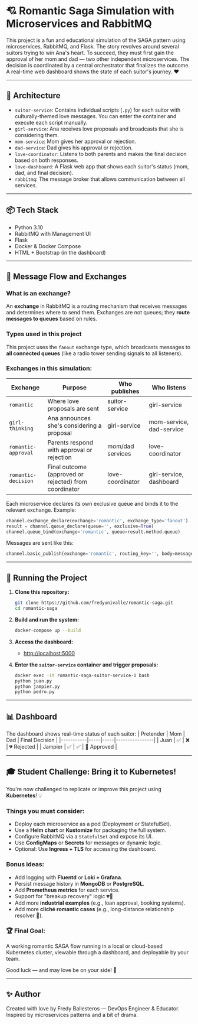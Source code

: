 
# 💘 Romantic Saga Simulation with Microservices and RabbitMQ

This project is a fun and educational simulation of the SAGA pattern using microservices, RabbitMQ, and Flask. The story revolves around several suitors trying to win Ana's heart. To succeed, they must first gain the approval of her mom and dad — two other independent microservices. The decision is coordinated by a central orchestrator that finalizes the outcome. A real-time web dashboard shows the state of each suitor's journey. ❤️

---

## 🧩 Architecture

- `suitor-service`: Contains individual scripts (`.py`) for each suitor with culturally-themed love messages. You can enter the container and execute each script manually.
- `girl-service`: Ana receives love proposals and broadcasts that she is considering them.
- `mom-service`: Mom gives her approval or rejection.
- `dad-service`: Dad gives his approval or rejection.
- `love-coordinator`: Listens to both parents and makes the final decision based on both responses.
- `love-dashboard`: A Flask web app that shows each suitor's status (mom, dad, and final decision).
- `rabbitmq`: The message broker that allows communication between all services.

---

## 📦 Tech Stack

- Python 3.10
- RabbitMQ with Management UI
- Flask
- Docker & Docker Compose
- HTML + Bootstrap (in the dashboard)

---

## 🔁 Message Flow and Exchanges

### What is an exchange?

An **exchange** in RabbitMQ is a routing mechanism that receives messages and determines where to send them. Exchanges are not queues; they **route messages to queues** based on rules.

### Types used in this project

This project uses the `fanout` exchange type, which broadcasts messages to **all connected queues** (like a radio tower sending signals to all listeners).

### Exchanges in this simulation:

| Exchange            | Purpose                                                         | Who publishes     | Who listens         |
|---------------------|------------------------------------------------------------------|-------------------|----------------------|
| `romantic`          | Where love proposals are sent                                    | suitor-service    | girl-service         |
| `girl-thinking`     | Ana announces she's considering a proposal                       | girl-service      | mom-service, dad-service |
| `romantic-approval` | Parents respond with approval or rejection                       | mom/dad services  | love-coordinator     |
| `romantic-decision` | Final outcome (approved or rejected) from coordinator            | love-coordinator  | girl-service, dashboard |

Each microservice declares its own exclusive queue and binds it to the relevant exchange. Example:

```python
channel.exchange_declare(exchange='romantic', exchange_type='fanout')
result = channel.queue_declare(queue='', exclusive=True)
channel.queue_bind(exchange='romantic', queue=result.method.queue)
```

Messages are sent like this:

```python
channel.basic_publish(exchange='romantic', routing_key='', body=message)
```

---

## 🚀 Running the Project

1. **Clone this repository:**
   ```bash
   git clone https://github.com/fredyunivalle/romantic-saga.git
   cd romantic-saga
   ```

2. **Build and run the system:**
   ```bash
   docker-compose up --build
   ```

3. **Access the dashboard:**
   - [http://localhost:5000](http://localhost:5000)

4. **Enter the `suitor-service` container and trigger proposals:**
   ```bash
   docker exec -it romantic-saga-suitor-service-1 bash
   python juan.py
   python jampier.py
   python pedro.py
   ```

---

## 📊 Dashboard

The dashboard shows real-time status of each suitor:
| Pretender | Mom | Dad | Final Decision |
|-----------|-----|-----|----------------|
| Juan      | ✅  | ❌  | 💔 Rejected     |
| Jampier   | ✅  | ✅  | 💍 Approved      |

---

## 🎓 Student Challenge: Bring it to Kubernetes!

You're now challenged to replicate or improve this project using **Kubernetes**! 💡

### Things you must consider:
- Deploy each microservice as a pod (Deployment or StatefulSet).
- Use a **Helm chart** or **Kustomize** for packaging the full system.
- Configure RabbitMQ via a `StatefulSet` and expose its UI.
- Use **ConfigMaps** or **Secrets** for messages or dynamic logic.
- Optional: Use **Ingress + TLS** for accessing the dashboard.

### Bonus ideas:
- Add logging with **Fluentd** or **Loki + Grafana**.
- Persist message history in **MongoDB** or **PostgreSQL**.
- Add **Prometheus metrics** for each service.
- Support for "breakup recovery" logic 💔🥲
- Add more **industrial examples** (e.g., loan approval, booking systems).
- Add more **cliché romantic cases** (e.g., long-distance relationship resolver 🤣).

### 🏆 Final Goal:
A working romantic SAGA flow running in a local or cloud-based Kubernetes cluster, viewable through a dashboard, and deployable by your team.

Good luck — and may love be on your side! 💞

---

## ✨ Author

Created with love by Fredy Ballesteros — DevOps Engineer & Educator.  
Inspired by microservices patterns and a bit of drama.
